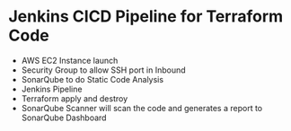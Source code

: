# Jenkins CICD Pipeline for Terraform Code
- AWS EC2 Instance launch
- Security Group to allow SSH port in Inbound
- SonarQube to do Static Code Analysis
- Jenkins Pipeline
- Terraform apply and destroy
- SonarQube Scanner will scan the code and generates a report to SonarQube Dashboard
